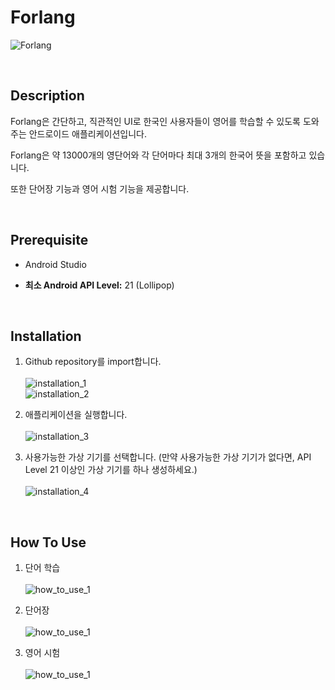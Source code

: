 Forlang
==========

![Forlang](https://user-images.githubusercontent.com/33472400/71341894-8b477d00-259e-11ea-99b9-c100f6e66344.png)

</br>

Description
----------

Forlang은 간단하고, 직관적인 UI로 한국인 사용자들이 영어를 학습할 수 있도록 도와주는 안드로이드 애플리케이션입니다.  

Forlang은 약 13000개의 영단어와 각 단어마다 최대 3개의 한국어 뜻을 포함하고 있습니다.  

또한 단어장 기능과 영어 시험 기능을 제공합니다.  

</br>

Prerequisite
----------

- Android Studio

- **최소 Android API Level:** 21 (Lollipop)  

</br>

Installation
----------

1. Github repository를 import합니다.\
\
![installation_1](https://user-images.githubusercontent.com/33472400/71342137-4112cb80-259f-11ea-9d1a-e5850005e41f.png)  
![installation_2](https://user-images.githubusercontent.com/33472400/71342667-c77bdd00-25a0-11ea-8dfd-be67966ea258.png)

2. 애플리케이션을 실행합니다.\
\
![installation_3](https://user-images.githubusercontent.com/33472400/71342776-19bcfe00-25a1-11ea-8292-73ed62aec30d.png)

3. 사용가능한 가상 기기를 선택합니다. (만약 사용가능한 가상 기기가 없다면, API Level 21 이상인 가상 기기를 하나 생성하세요.)\
\
![installation_4](https://user-images.githubusercontent.com/33472400/71342967-a667bc00-25a1-11ea-9ea3-8c84743aa0f7.png)

</br>

How To Use
----------

1. 단어 학습\
\
![how_to_use_1](https://media.giphy.com/media/XyOJZ6JLkPr0mG4Y1o/giphy.gif)

2. 단어장\
\
![how_to_use_1](https://media.giphy.com/media/H8LLNArbFsFXW185Sk/giphy.gif)

1. 영어 시험\
\
![how_to_use_1](https://media.giphy.com/media/kBZQOh4MrL15xhSOtc/giphy.gif)
